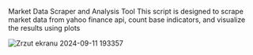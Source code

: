 Market Data Scraper and Analysis Tool
This script is designed to scrape market data from yahoo finance api, count base indicators, and visualize the results using plots

![Zrzut ekranu 2024-09-11 193357](https://github.com/user-attachments/assets/af8e5a11-0db9-4d3f-8af1-b4d875409225)
